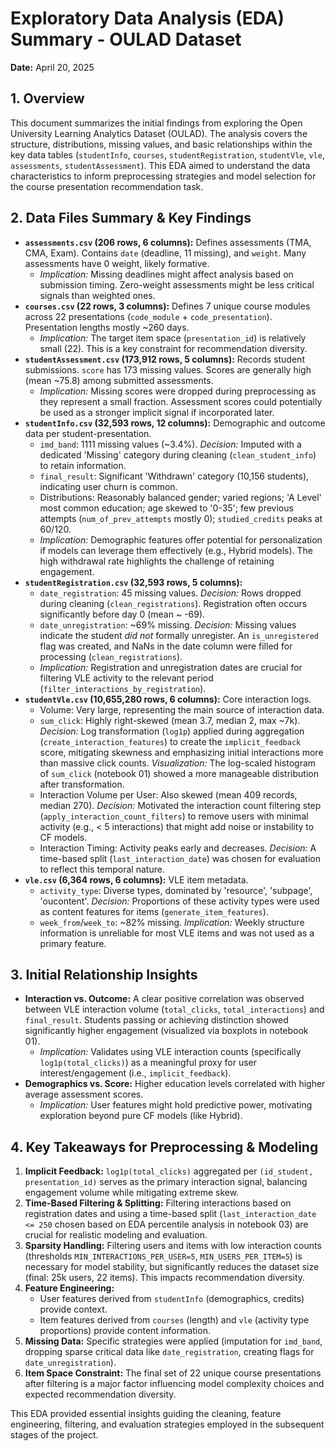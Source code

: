 # Exploratory Data Analysis (EDA) Summary - OULAD Dataset

**Date:** April 20, 2025

## 1. Overview

This document summarizes the initial findings from exploring the Open University Learning Analytics Dataset (OULAD). The analysis covers the structure, distributions, missing values, and basic relationships within the key data tables (`studentInfo`, `courses`, `studentRegistration`, `studentVle`, `vle`, `assessments`, `studentAssessment`). This EDA aimed to understand the data characteristics to inform preprocessing strategies and model selection for the course presentation recommendation task.

## 2. Data Files Summary & Key Findings

*   **`assessments.csv` (206 rows, 6 columns):** Defines assessments (TMA, CMA, Exam). Contains `date` (deadline, 11 missing), and `weight`. Many assessments have 0 weight, likely formative.
    *   *Implication:* Missing deadlines might affect analysis based on submission timing. Zero-weight assessments might be less critical signals than weighted ones.
*   **`courses.csv` (22 rows, 3 columns):** Defines 7 unique course modules across 22 presentations (`code_module` + `code_presentation`). Presentation lengths mostly ~260 days.
    *   *Implication:* The target item space (`presentation_id`) is relatively small (22). This is a key constraint for recommendation diversity.
*   **`studentAssessment.csv` (173,912 rows, 5 columns):** Records student submissions. `score` has 173 missing values. Scores are generally high (mean ~75.8) among submitted assessments.
    *   *Implication:* Missing scores were dropped during preprocessing as they represent a small fraction. Assessment scores could potentially be used as a stronger implicit signal if incorporated later.
*   **`studentInfo.csv` (32,593 rows, 12 columns):** Demographic and outcome data per student-presentation.
    *   `imd_band`: 1111 missing values (~3.4%). *Decision:* Imputed with a dedicated 'Missing' category during cleaning (`clean_student_info`) to retain information.
    *   `final_result`: Significant 'Withdrawn' category (10,156 students), indicating user churn is common.
    *   Distributions: Reasonably balanced gender; varied regions; 'A Level' most common education; age skewed to '0-35'; few previous attempts (`num_of_prev_attempts` mostly 0); `studied_credits` peaks at 60/120.
    *   *Implication:* Demographic features offer potential for personalization if models can leverage them effectively (e.g., Hybrid models). The high withdrawal rate highlights the challenge of retaining engagement.
*   **`studentRegistration.csv` (32,593 rows, 5 columns):**
    *   `date_registration`: 45 missing values. *Decision:* Rows dropped during cleaning (`clean_registrations`). Registration often occurs significantly before day 0 (mean ~ -69).
    *   `date_unregistration`: ~69% missing. *Decision:* Missing values indicate the student *did not* formally unregister. An `is_unregistered` flag was created, and NaNs in the date column were filled for processing (`clean_registrations`).
    *   *Implication:* Registration and unregistration dates are crucial for filtering VLE activity to the relevant period (`filter_interactions_by_registration`).
*   **`studentVle.csv` (10,655,280 rows, 6 columns):** Core interaction logs.
    *   Volume: Very large, representing the main source of interaction data.
    *   `sum_click`: Highly right-skewed (mean 3.7, median 2, max ~7k). *Decision:* Log transformation (`log1p`) applied during aggregation (`create_interaction_features`) to create the `implicit_feedback` score, mitigating skewness and emphasizing initial interactions more than massive click counts. *Visualization:* The log-scaled histogram of `sum_click` (notebook 01) showed a more manageable distribution after transformation.
    *   Interaction Volume per User: Also skewed (mean 409 records, median 270). *Decision:* Motivated the interaction count filtering step (`apply_interaction_count_filters`) to remove users with minimal activity (e.g., < 5 interactions) that might add noise or instability to CF models.
    *   Interaction Timing: Activity peaks early and decreases. *Decision:* A time-based split (`last_interaction_date`) was chosen for evaluation to reflect this temporal nature.
*   **`vle.csv` (6,364 rows, 6 columns):** VLE item metadata.
    *   `activity_type`: Diverse types, dominated by 'resource', 'subpage', 'oucontent'. *Decision:* Proportions of these activity types were used as content features for items (`generate_item_features`).
    *   `week_from`/`week_to`: ~82% missing. *Implication:* Weekly structure information is unreliable for most VLE items and was not used as a primary feature.

## 3. Initial Relationship Insights

*   **Interaction vs. Outcome:** A clear positive correlation was observed between VLE interaction volume (`total_clicks`, `total_interactions`) and `final_result`. Students passing or achieving distinction showed significantly higher engagement (visualized via boxplots in notebook 01).
    *   *Implication:* Validates using VLE interaction counts (specifically `log1p(total_clicks)`) as a meaningful proxy for user interest/engagement (i.e., `implicit_feedback`).
*   **Demographics vs. Score:** Higher education levels correlated with higher average assessment scores.
    *   *Implication:* User features might hold predictive power, motivating exploration beyond pure CF models (like Hybrid).

## 4. Key Takeaways for Preprocessing & Modeling

1.  **Implicit Feedback:** `log1p(total_clicks)` aggregated per `(id_student, presentation_id)` serves as the primary interaction signal, balancing engagement volume while mitigating extreme skew.
2.  **Time-Based Filtering & Splitting:** Filtering interactions based on registration dates and using a time-based split (`last_interaction_date <= 250` chosen based on EDA percentile analysis in notebook 03) are crucial for realistic modeling and evaluation.
3.  **Sparsity Handling:** Filtering users and items with low interaction counts (thresholds `MIN_INTERACTIONS_PER_USER=5`, `MIN_USERS_PER_ITEM=5`) is necessary for model stability, but significantly reduces the dataset size (final: 25k users, 22 items). This impacts recommendation diversity.
4.  **Feature Engineering:**
    *   User features derived from `studentInfo` (demographics, credits) provide context.
    *   Item features derived from `courses` (length) and `vle` (activity type proportions) provide content information.
5.  **Missing Data:** Specific strategies were applied (imputation for `imd_band`, dropping sparse critical data like `date_registration`, creating flags for `date_unregistration`).
6.  **Item Space Constraint:** The final set of 22 unique course presentations after filtering is a major factor influencing model complexity choices and expected recommendation diversity.

This EDA provided essential insights guiding the cleaning, feature engineering, filtering, and evaluation strategies employed in the subsequent stages of the project.

